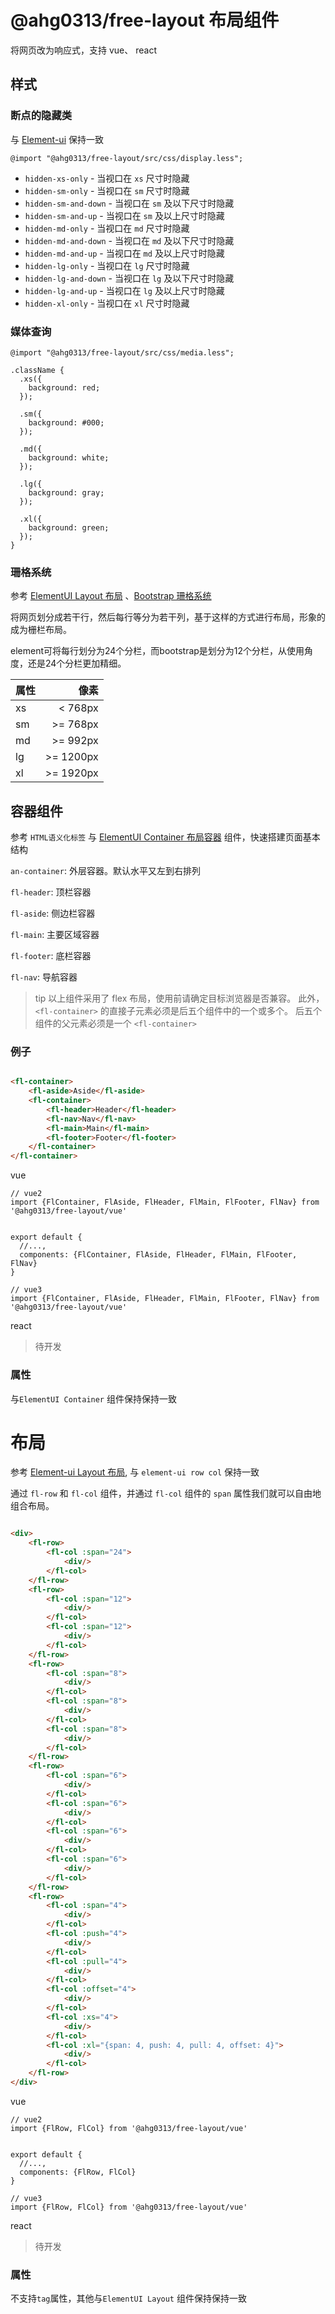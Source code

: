 # @ahg0313/free-layout 布局组件

将网页改为响应式，支持 vue、 react

## 样式
### 断点的隐藏类
与 [Element-ui](https://element-plus.org/zh-CN/component/layout.html#%E5%9F%BA%E4%BA%8E%E6%96%AD%E7%82%B9%E7%9A%84%E9%9A%90%E8%97%8F%E7%B1%BB) 保持一致
```
@import "@ahg0313/free-layout/src/css/display.less";
```

* `hidden-xs-only` - 当视口在 `xs` 尺寸时隐藏
* `hidden-sm-only` - 当视口在 `sm` 尺寸时隐藏
* `hidden-sm-and-down` - 当视口在 `sm` 及以下尺寸时隐藏
* `hidden-sm-and-up` - 当视口在 `sm` 及以上尺寸时隐藏
* `hidden-md-only` - 当视口在 `md` 尺寸时隐藏
* `hidden-md-and-down` - 当视口在 `md` 及以下尺寸时隐藏
* `hidden-md-and-up` - 当视口在 `md` 及以上尺寸时隐藏
* `hidden-lg-only` - 当视口在 `lg` 尺寸时隐藏
* `hidden-lg-and-down` - 当视口在 `lg` 及以下尺寸时隐藏
* `hidden-lg-and-up` - 当视口在 `lg` 及以上尺寸时隐藏
* `hidden-xl-only` - 当视口在 `xl` 尺寸时隐藏

### 媒体查询
```less
@import "@ahg0313/free-layout/src/css/media.less";

.className {
  .xs({
    background: red;
  });
  
  .sm({
    background: #000;
  });
  
  .md({
    background: white;
  });
  
  .lg({
    background: gray;
  });
  
  .xl({
    background: green;
  });
}
```

### 珊格系统

参考 [ElementUI Layout 布局](https://element-plus.org/zh-CN/component/layout.html)
、[Bootstrap 珊格系统](https://v4.bootcss.com/docs/layout/grid/)

将网页划分成若干行，然后每行等分为若干列，基于这样的方式进行布局，形象的成为栅栏布局。

element可将每行划分为24个分栏，而bootstrap是划分为12个分栏，从使用角度，还是24个分栏更加精细。

|属性|像素|
|:-|-:|
|xs|< 768px|
|sm|>= 768px|
|md|>= 992px|
|lg|>= 1200px|
|xl|>= 1920px|

## 容器组件

参考 `HTML语义化标签` 与 [ElementUI Container 布局容器](https://element-plus.org/zh-CN/component/container.html)
组件，快速搭建页面基本结构

`an-container`: 外层容器。默认水平又左到右排列

`fl-header`: 顶栏容器

`fl-aside`: 侧边栏容器

`fl-main`: 主要区域容器

`fl-footer`: 底栏容器

`fl-nav`: 导航容器

> tip
> 以上组件采用了 flex 布局，使用前请确定目标浏览器是否兼容。 此外， `<fl-container>` 的直接子元素必须是后五个组件中的一个或多个。
> 后五个组件的父元素必须是一个 `<fl-container>`

### 例子

[//]: # (![]&#40;container.png&#41;)

```html

<fl-container>
    <fl-aside>Aside</fl-aside>
    <fl-container>
        <fl-header>Header</fl-header>
        <fl-nav>Nav</fl-nav>
        <fl-main>Main</fl-main>
        <fl-footer>Footer</fl-footer>
    </fl-container>
</fl-container>
```
vue
```vue
// vue2
import {FlContainer, FlAside, FlHeader, FlMain, FlFooter, FlNav} from '@ahg0313/free-layout/vue'


export default {
  //...,
  components: {FlContainer, FlAside, FlHeader, FlMain, FlFooter, FlNav}
}

// vue3
import {FlContainer, FlAside, FlHeader, FlMain, FlFooter, FlNav} from '@ahg0313/free-layout/vue'
```
react
> 待开发

### 属性

与`ElementUI Container` 组件保持保持一致


# 布局
参考 [Element-ui Layout 布局](https://element-plus.org/zh-CN/component/layout.html), 与 `element-ui row col` 保持一致

通过 `fl-row` 和 `fl-col` 组件，并通过  `fl-col` 组件的 `span` 属性我们就可以自由地组合布局。

```html

<div>
    <fl-row>
        <fl-col :span="24">
            <div/>
        </fl-col>
    </fl-row>
    <fl-row>
        <fl-col :span="12">
            <div/>
        </fl-col>
        <fl-col :span="12">
            <div/>
        </fl-col>
    </fl-row>
    <fl-row>
        <fl-col :span="8">
            <div/>
        </fl-col>
        <fl-col :span="8">
            <div/>
        </fl-col>
        <fl-col :span="8">
            <div/>
        </fl-col>
    </fl-row>
    <fl-row>
        <fl-col :span="6">
            <div/>
        </fl-col>
        <fl-col :span="6">
            <div/>
        </fl-col>
        <fl-col :span="6">
            <div/>
        </fl-col>
        <fl-col :span="6">
            <div/>
        </fl-col>
    </fl-row>
    <fl-row>
        <fl-col :span="4">
            <div/>
        </fl-col>
        <fl-col :push="4">
            <div/>
        </fl-col>
        <fl-col :pull="4">
            <div/>
        </fl-col>
        <fl-col :offset="4">
            <div/>
        </fl-col>
        <fl-col :xs="4">
            <div/>
        </fl-col>
        <fl-col :xl="{span: 4, push: 4, pull: 4, offset: 4}">
            <div/>
        </fl-col>
    </fl-row>
</div>
```

vue
```vue
// vue2
import {FlRow, FlCol} from '@ahg0313/free-layout/vue'


export default {
  //...,
  components: {FlRow, FlCol}
}

// vue3
import {FlRow, FlCol} from '@ahg0313/free-layout/vue'
```
react
> 待开发


[//]: # (![]&#40;Layout.png&#41;)

### 属性

不支持`tag`属性，其他与`ElementUI Layout` 组件保持保持一致
